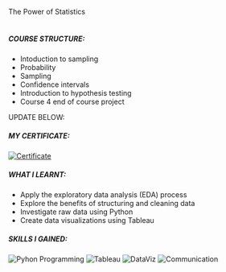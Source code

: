 The Power of Statistics  <br><br/>

##### COURSE STRUCTURE: 

- Intoduction to sampling
- Probability
- Sampling
- Confidence intervals
- Introduction to hypothesis testing
- Course 4 end of course project


UPDATE BELOW:
##### MY CERTIFICATE:

[![Certificate](https://img.shields.io/badge/-Certificate-1ca0f1?style=plastic&labelColor=1ca0f1&logo=Coursera&logoColor=white&link=https://coursera.org/share/5adefe5d69a6556ab5f791629cb2048b)](https://coursera.org/share/5adefe5d69a6556ab5f791629cb2048b)

##### WHAT I LEARNT:

- Apply the exploratory data analysis (EDA) process
- Explore the benefits of structuring and cleaning data
- Investigate raw data using Python
- Create data visualizations using Tableau  

##### SKILLS I GAINED: 

![Pyhon Programming](https://img.shields.io/badge/code-Python_Programming-1ca0f?style=plastic&labelColor=1ca0f1&logoColor=white) 
![Tableau](https://img.shields.io/badge/DataViz-Tableu_Software-1ca0f?style=plastic&labelColor=1ca0f1&logoColor=white) 
![DataViz](https://img.shields.io/badge/DataViz-Data_Visualization-1ca0f?style=plastic&labelColor=1ca0f1&logoColor=white) 
![Communication](https://img.shields.io/badge/communication-Effective_Communication-1ca0f?style=plastic&labelColor=1ca0f1&logoColor=white) 
